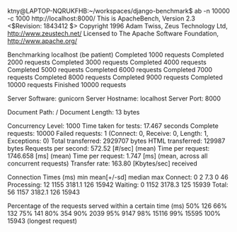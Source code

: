 ktny@LAPTOP-NQRUKFHB:~/workspaces/django-benchmark$ ab -n 10000 -c 1000 http://localhost:8000/
This is ApacheBench, Version 2.3 <$Revision: 1843412 $>
Copyright 1996 Adam Twiss, Zeus Technology Ltd, http://www.zeustech.net/
Licensed to The Apache Software Foundation, http://www.apache.org/

Benchmarking localhost (be patient)
Completed 1000 requests
Completed 2000 requests
Completed 3000 requests
Completed 4000 requests
Completed 5000 requests
Completed 6000 requests
Completed 7000 requests
Completed 8000 requests
Completed 9000 requests
Completed 10000 requests
Finished 10000 requests


Server Software:        gunicorn
Server Hostname:        localhost
Server Port:            8000

Document Path:          /
Document Length:        13 bytes

Concurrency Level:      1000
Time taken for tests:   17.467 seconds
Complete requests:      10000
Failed requests:        1
   (Connect: 0, Receive: 0, Length: 1, Exceptions: 0)
Total transferred:      2929707 bytes
HTML transferred:       129987 bytes
Requests per second:    572.52 [#/sec] (mean)
Time per request:       1746.658 [ms] (mean)
Time per request:       1.747 [ms] (mean, across all concurrent requests)
Transfer rate:          163.80 [Kbytes/sec] received

Connection Times (ms)
              min  mean[+/-sd] median   max
Connect:        0    2   7.3      0      46
Processing:    12 1155 3181.1    126   15942
Waiting:        0 1152 3178.3    125   15939
Total:         56 1157 3182.1    126   15943

Percentage of the requests served within a certain time (ms)
  50%    126
  66%    132
  75%    141
  80%    354
  90%   2039
  95%   9147
  98%  15116
  99%  15595
 100%  15943 (longest request)
